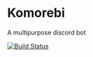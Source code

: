 # Komorebi
A multipurpose discord bot

[![Build Status](https://travis-ci.com/kenrag24/Komorebi.svg?branch=master)](https://travis-ci.com/kenrag24/Komorebi)
